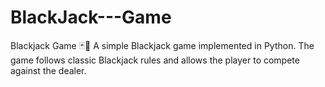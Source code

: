 # BlackJack---Game
Blackjack Game 🃏🎲 A simple Blackjack game implemented in Python. The game follows classic Blackjack rules and allows the player to compete against the dealer.
